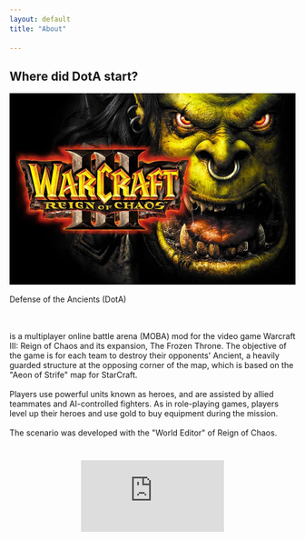 ```yaml
---
layout: default
title: "About"

---
```

<div class="hero-wrapper">   
<h2 class="hero-h2">Where did DotA start?</h2>
<img src="/assets/img/roc.jpeg" class="hero-image-wc3"/> 
<p class="about-text">
<span class="line line1"></span>
<span class="dota-text">Defense of the Ancients (DotA)</span> 


<br><br> is a multiplayer online battle arena (MOBA) mod for the video game Warcraft III: Reign of Chaos and its expansion, The Frozen Throne. The objective of the game is for each team to destroy their opponents' Ancient, a heavily guarded structure at the opposing corner of the map, which is based on the "Aeon of Strife" map for StarCraft.<br><br> Players use powerful units known as heroes, and are assisted by allied teammates and AI-controlled fighters. As in role-playing games, players level up their heroes and use gold to buy equipment during the mission.
<br>
<br>
The scenario was developed with the "World Editor" of Reign of Chaos.</p>

</div>
<div class="alch-gif" style="margin-left:auto;margin-right:auto; margin-top:40px; width:50%;height:0;padding-bottom:50%;position:relative;"><iframe src="https://giphy.com/embed/D1lcEHYssYZ8Y" width="100%" height="50%" style="position:absolute" frameBorder="0" class="giphy-embed" ></iframe></div>